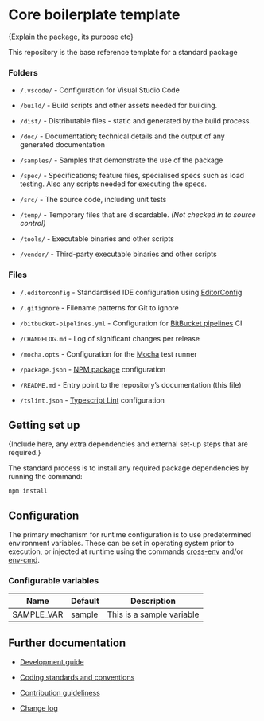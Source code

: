 Core boilerplate template
=========================

{Explain the package, its purpose etc}

This repository is the base reference template for a standard package

### Folders

-   `/.vscode/` - Configuration for Visual Studio Code

-   `/build/` - Build scripts and other assets needed for building.

-   `/dist/` - Distributable files - static and generated by the build process.

-   `/doc/` - Documentation; technical details and the output of any generated
    documentation

-   `/samples/` - Samples that demonstrate the use of the package

-   `/spec/` - Specifications; feature files, specialised specs such as load
    testing. Also any scripts needed for executing the specs.

-   `/src/` - The source code, including unit tests

-   `/temp/` - Temporary files that are discardable. *(Not checked in to source
    control)*

-   `/tools/` - Executable binaries and other scripts

-   `/vendor/` - Third-party executable binaries and other scripts

### Files

-   `/.editorconfig` - Standardised IDE configuration using
    [EditorConfig](http://editorconfig.org/)

-   `/.gitignore` - Filename patterns for Git to ignore

-   `/bitbucket-pipelines.yml` - Configuration for [BitBucket
    pipelines](https://bitbucket.org/product/features/pipelines) CI

-   `/CHANGELOG.md` - Log of significant changes per release

-   `/mocha.opts` - Configuration for the [Mocha](https://mochajs.org/) test
    runner

-   `/package.json` - [NPM package](https://docs.npmjs.com/files/package.json)
    configuration

-   `/README.md` - Entry point to the repository’s documentation (this file)

-   `/tslint.json` - [Typescript Lint](https://palantir.github.io/tslint/)
    configuration

Getting set up
--------------

{Include here, any extra dependencies and external set-up steps that are
required.}

The standard process is to install any required package dependencies by running
the command:

~~~~~~~~~~~~~~~~~~~~~~~~~~~~~~~~~~~~~~~~~~~~~~~~~~~~~~~~~~~~~~~~~~~~~~~~~~~~~~~~
npm install
~~~~~~~~~~~~~~~~~~~~~~~~~~~~~~~~~~~~~~~~~~~~~~~~~~~~~~~~~~~~~~~~~~~~~~~~~~~~~~~~

Configuration
-------------

The primary mechanism for runtime configuration is to use predetermined
environment variables. These can be set in operating system prior to execution,
or injected at runtime using the commands
[cross-env](https://www.npmjs.com/package/cross-env) and/or
[env-cmd](https://www.npmjs.com/package/env-cmd).

### Configurable variables

| **Name**   | **Default** | **Description**           |
|------------|-------------|---------------------------|
| SAMPLE_VAR | sample      | This is a sample variable |

Further documentation
---------------------

-   [Development guide](doc/DEVELOPMENT.md)

-   [Coding standards and conventions](doc/STANDARDS.md)

-   [Contribution guideliness](doc/CONTRIBUTING.md)

-   [Change log](CHANGELOG.md)
